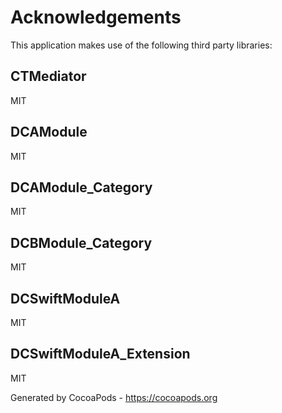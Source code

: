 # Acknowledgements
This application makes use of the following third party libraries:

## CTMediator

MIT


## DCAModule

MIT


## DCAModule_Category

MIT


## DCBModule_Category

MIT


## DCSwiftModuleA

MIT


## DCSwiftModuleA_Extension

MIT

Generated by CocoaPods - https://cocoapods.org
